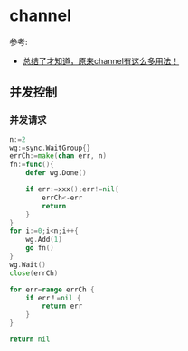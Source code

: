 # channel
参考:
- [总结了才知道，原来channel有这么多用法！](https://segmentfault.com/a/1190000017958702)


## 并发控制
### 并发请求
```go
n:=2
wg:=sync.WaitGroup{}
errCh:=make(chan err, n)
fn:=func(){
	defer wg.Done()

	if err:=xxx();err!=nil{
		errCh<-err
		return
	}
}
for i:=0;i<n;i++{
	wg.Add(1)
	go fn()
}
wg.Wait()
close(errCh)

for err=range errCh {
	if err！=nil {
		return err
	}
}

return nil
```